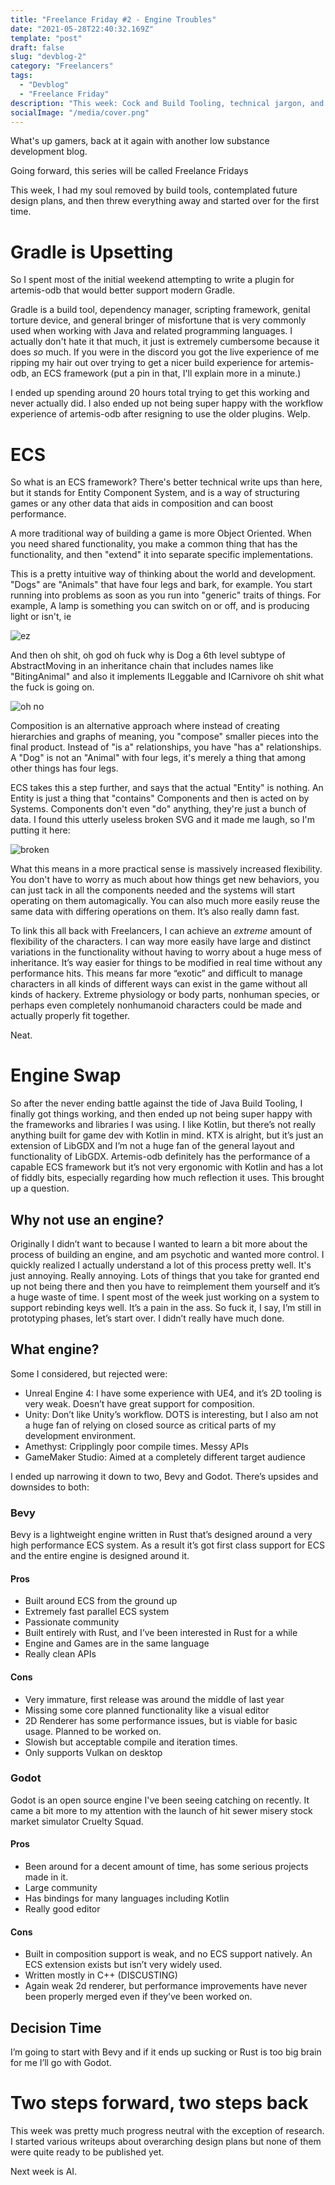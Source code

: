 ```yaml
---
title: "Freelance Friday #2 - Engine Troubles"
date: "2021-05-28T22:40:32.169Z"
template: "post"
draft: false
slug: "devblog-2"
category: "Freelancers"
tags:
  - "Devblog"
  - "Freelance Friday"
description: "This week: Cock and Build Tooling, technical jargon, and burning all my progress"
socialImage: "/media/cover.png"
---
```

What's up gamers, back at it again with another low substance development blog.

Going forward, this series will be called Freelance Fridays

This week, I had my soul removed by build tools, contemplated future design plans, and then threw everything away and started over for the first time.

# Gradle is Upsetting

So I spent most of the initial weekend attempting to write a plugin for artemis-odb that would better support modern Gradle.

Gradle is a build tool, dependency manager, scripting framework, genital torture device, and general bringer of misfortune that is very commonly used when working with Java and related programming languages. I actually don't hate it that much, it just is extremely cumbersome because it does *so* much. If you were in the discord you got the live experience of me ripping my hair out over trying to get a nicer build experience for artemis-odb, an ECS framework (put a pin in that, I'll explain more in a minute.)

I ended up spending around 20 hours total trying to get this working and never actually did. I also ended up not being super happy with the workflow experience of artemis-odb after resigning to use the older plugins. Welp.

# ECS

So what is an ECS framework? There's better technical write ups than here, but it stands for Entity Component System, and is a way of structuring games or any other data that aids in composition and can boost performance.

A more traditional way of building a game is more Object Oriented. When you need shared functionality, you make a common thing that has the functionality, and then "extend" it into separate specific implementations.

This is a pretty intuitive way of thinking about the world and development. "Dogs" are "Animals" that have four legs and bark, for example. You start running into problems as soon as you run into "generic" traits of things. For example, A lamp is something you can switch on or off, and is producing light or isn't, ie

![ez](/media/inheritance.png)

And then oh shit, oh god oh fuck why is Dog a 6th level subtype of AbstractMoving in an inheritance chain that includes names like "BitingAnimal" and also it implements ILeggable and ICarnivore oh shit what the fuck is going on.

![oh no](/media/ohshitohfuck.png)

Composition is an alternative approach where instead of creating hierarchies and graphs of meaning, you "compose" smaller pieces into the final product. Instead of "is a" relationships, you have "has a" relationships. A "Dog" is not an "Animal" with four legs, it's merely a thing that among other things has four legs.

ECS takes this a step further, and says that the actual "Entity" is nothing. An Entity is just a thing that "contains" Components and then is acted on by Systems. Components don't even "do" anything, they're just a bunch of data. I found this utterly useless broken SVG and it made me laugh, so I'm putting it here:

![broken](/media/what.png)

What this means in a more practical sense is massively increased flexibility. You don't have to worry as much about how things get new behaviors, you can just tack in all the components needed and the systems will start operating on them automagically. You can also much more easily reuse the same data with differing operations on them. It’s also really damn fast.

To link this all back with Freelancers, I can achieve an *extreme* amount of flexibility of the characters. I can way more easily have large and distinct variations in the functionality without having to worry about a huge mess of inheritance. It’s way easier for things to be modified in real time without any performance hits. This means far more “exotic” and difficult to manage characters in all kinds of different ways can exist in the game without all kinds of hackery. Extreme physiology or body parts, nonhuman species, or perhaps even completely nonhumanoid characters could be made and actually properly fit together.

Neat.

# Engine Swap

So after the never ending battle against the tide of Java Build Tooling, I finally got things working, and then ended up not being super happy with the frameworks and libraries I was using. I like Kotlin, but there’s not really anything built for game dev with Kotlin in mind. KTX is alright, but it’s just an extension of LibGDX and I’m not a huge fan of the general layout and functionality of LibGDX. Artemis-odb definitely has the performance of a capable ECS framework but it’s not very ergonomic with Kotlin and has a lot of fiddly bits, especially regarding how much reflection it uses. This brought up a question.

## Why not use an engine?

Originally I didn’t want to because I wanted to learn a bit more about the process of building an engine, and am psychotic and wanted more control. I quickly realized I actually understand a lot of this process pretty well. It's just annoying. Really annoying. Lots of things that you take for granted end up not being there and then you have to reimplement them yourself and it’s a huge waste of time. I spent most of the week just working on a system to support rebinding keys well. It’s a pain in the ass. So fuck it, I say, I’m still in prototyping phases, let’s start over. I didn’t really have much done.

## What engine?

Some I considered, but rejected were:
- Unreal Engine 4: I have some experience with UE4, and it’s 2D tooling is very weak. Doesn’t have great support for composition.
- Unity: Don’t like Unity’s workflow. DOTS is interesting, but I also am not a huge fan of relying on closed source as critical parts of my development environment.
- Amethyst: Cripplingly poor compile times. Messy APIs
- GameMaker Studio: Aimed at a completely different target audience

I ended up narrowing it down to two, Bevy and Godot. There’s upsides and downsides to both:

### Bevy

Bevy is a lightweight engine written in Rust that’s designed around a very high performance ECS system. As a result it’s got first class support for ECS and the entire engine is designed around it.

#### Pros

- Built around ECS from the ground up
- Extremely fast parallel ECS system
- Passionate community
- Built entirely with Rust, and I’ve been interested in Rust for a while
- Engine and Games are in the same language
- Really clean APIs

#### Cons

- Very immature, first release was around the middle of last year
- Missing some core planned functionality like a visual editor
- 2D Renderer has some performance issues, but is viable for basic usage. Planned to be worked on.
- Slowish but acceptable compile and iteration times.
- Only supports Vulkan on desktop

### Godot

Godot is an open source engine I've been seeing catching on recently. It came a bit more to my attention with the launch of hit sewer misery stock market simulator Cruelty Squad.

#### Pros

- Been around for a decent amount of time, has some serious projects made in it.
- Large community
- Has bindings for many languages including Kotlin
- Really good editor

#### Cons

- Built in composition support is weak, and no ECS support natively. An ECS extension exists but isn’t very widely used.
- Written mostly in C++ (DISCUSTING)
- Again weak 2d renderer, but performance improvements have never been properly merged even if they’ve been worked on.

## Decision Time

I’m going to start with Bevy and if it ends up sucking or Rust is too big brain for me I’ll go with Godot.

# Two steps forward, two steps back

This week was pretty much progress neutral with the exception of research. I started various writeups about overarching design plans but none of them were quite ready to be published yet.

Next week is AI.
